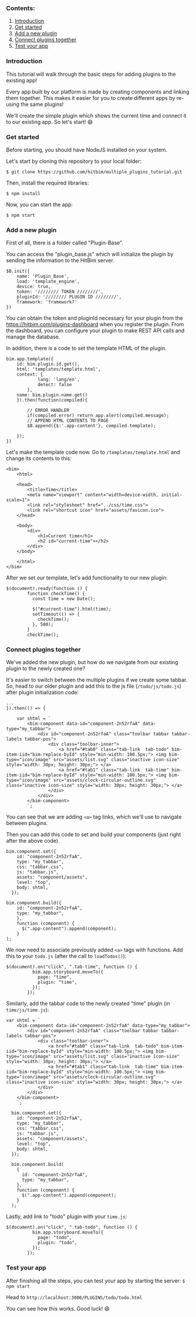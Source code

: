 

### Contents:
1. [Introduction](https://github.com/hitbim/multiple_plugins_tutorial/blob/main/README.md#introduction)
2. [Get started](https://github.com/hitbim/multiple_plugins_tutorial#get-started)
3. [Add a new plugin](https://github.com/hitbim/multiple_plugins_tutorial#add-a-new-plugin)
4. [Connect plugins together](https://github.com/hitbim/multiple_plugins_tutorial#connect-plugins-together)
5. [Test your app](https://github.com/hitbim/multiple_plugins_tutorial#test-your-app)



### Introduction

This tutorial will walk through the basic steps for adding plugins to the existing app! 

Every app built by our platform is made by creating components and linking them together. This makes it easier for you to create different apps by re-using the same plugins!

We'll create the simple plugin which shows the current time and connect it to our existing app. So let's start! 😄

### Get started

Before starting, you should have NodeJS installed on your system.

Let's start by cloning this repository to your local folder:

`$ git clone https://github.com/hitbim/multiple_plugins_tutorial.git`

Then, install the required libraries:

`$ npm install`

Now, you can start the app:

`$ npm start`

### Add a new plugin
First of all, there is a folder called "Plugin-Base". 

You can access the "plugin_base.js" which will initialize the plugin by sending the information to the HitBim server. 
```javascript=
$B.init({
    name: 'Plugin_Base',
    load: 'template_engine',
    device: true,
    token: '//////// TOKEN ////////',
    pluginId: '//////// PLUGIN ID ////////',
    framework: 'framework7'
})
```
You can obtain the token and pluginId necessary for your plugin from the https://hitbim.com/plugins-dashboard when you register the plugin. From the dashboard, you can configure your plugin to make REST API calls and manage the database.

In addition, there is a code to set the template HTML of the plugin.
```javascript=
bim.app.template({
    id: bim.plugin.id.get(),
    html: 'templates/template.html',
    context: {
            lang: 'lang/en',
            detect: false
        },
    name: bim.plugin.name.get()
    }).then(function(compiled){

        // ERROR HANDLER
        if(compiled.error) return app.alert(compiled.message);
        // APPEND HTML CONTENTS TO PAGE
        $B.append({$:'.app-content'}, compiled.template);

    });
})
```

Let's make the template code now. Go to `/templates/template.html` and change its contents to this:
```htmlembedded=
<bim>
    <html>

    <head>
        <title>Time</title>
        <meta name="viewport" content="width=device-width, initial-scale=1">
        <link rel="stylesheet" href="../css/time.css">
        <link rel="shortcut icon" href="assets/favicon.ico">
    </head>

    <body>
        <div>
            <h1>Current time</h1>
            <h2 id="current-time"></h2>
        </div>
    </body>

    </html>
</bim>

```

After we set our template, let's add functionality to our new plugin:
```javascript=
$(document).ready(function () {
        function checkTime() {
          const time = new Date();

          $("#current-time").html(time);
          setTimeout(() => {
            checkTime();
          }, 500);
        }
        checkTime();
```

### Connect plugins together

We've added the new plugin, but how do we navigate from our existing plugin to the newly created one?

It's easier to switch between the multiple plugins if we create some tabbar.
So, head to our older plugin and add this to the js file (`/todo/js/todo.js`) after plugin initialization code:
 
```javascript=
...
}).then(() => {

    var shtml = `
        <bim-component data-id="component-2n52rfaA" data-type="my_tabbar">
            <div id="component-2n52rfaA" class="toolbar tabbar tabbar-labels tabbar-pos">
                <div class="toolbar-inner">
                    <a href="#tab0" class="tab-link  tab-todo" bim-item-iid="bim-replace-byId" style="min-width: 100.5px;"> <img bim-type="icon/image" src="assets/list.svg" class="inactive icon-size" style="width: 30px; height: 30px;"> </a>
                    <a href="#tab1" class="tab-link  tab-time" bim-item-iid="bim-replace-byId" style="min-width: 100.5px;"> <img bim-type="icon/image" src="assets/clock-circular-outline.svg" class="inactive icon-size" style="width: 30px; height: 30px;"> </a>
                </div>
            </div>
        </bim-component>
        `;

```
You can see that we are adding `<a>` tag links, which we'll use to navigate between plugins.

Then you can add this code to set and build your components (just right after the above code).
```javascript=
bim.component.set({
    id: "component-2n52rfaA",
    type: "my_tabbar",
    css: "tabbar.css",
    js: "tabbar.js",
    assets: "component/assets",
    level: "top",
    body: shtml,
  });
 
bim.component.build({
    id: "component-2n52rfaA",
    type: "my_tabbar",
    },
    function (component) {
      $(".app-content").append(component);
    }
);
```

We now need to associate previously added `<a>` tags with functions. Add this to your `todo.js` (after the call to `loadTodos()`):
```javascript=
$(document).on("click", ".tab-time", function () {
          bim.app.storyboard.moveTo({
            page: "time",
            plugin: "time",
          });
        });
```

Similarly, add the tabbar code to the newly created "time" plugin (in `time/js/time.js`):
```javascript=
var shtml = `
	<bim-component data-id="component-2n52rfaA" data-type="my_tabbar">
		<div id="component-2n52rfaA" class="toolbar tabbar tabbar-labels tabbar-pos">
			<div class="toolbar-inner">
				<a href="#tab0" class="tab-link  tab-todo" bim-item-iid="bim-replace-byId" style="min-width: 100.5px;"> <img bim-type="icon/image" src="assets/list.svg" class="inactive icon-size" style="width: 30px; height: 30px;"> </a>
				<a href="#tab1" class="tab-link  tab-time" bim-item-iid="bim-replace-byId" style="min-width: 100.5px;"> <img bim-type="icon/image" src="assets/clock-circular-outline.svg" class="inactive icon-size" style="width: 30px; height: 30px;"> </a>
			</div>
		</div>
	</bim-component>
	`;

  bim.component.set({
    id: "component-2n52rfaA",
    type: "my_tabbar",
    css: "tabbar.css",
    js: "tabbar.js",
    assets: "component/assets",
    level: "top",
    body: shtml,
  });

  bim.component.build(
    {
      id: "component-2n52rfaA",
      type: "my_tabbar",
    },
    function (component) {
      $(".app-content").append(component);
    }
  );

```

Lastly, add link to "todo" plugin with your `time.js`:
```javascript=
$(document).on("click", ".tab-todo", function () {
          bim.app.storyboard.moveTo({
            page: "todo",
            plugin: "todo",
          });
        });
```

### Test your app
After finishing all the steps, you can test your app by starting the server:
`$ npm start`

Head to `http://localhost:3000/PLUGINS/todo/todo.html`

You can see how this works. Good luck! 😄
